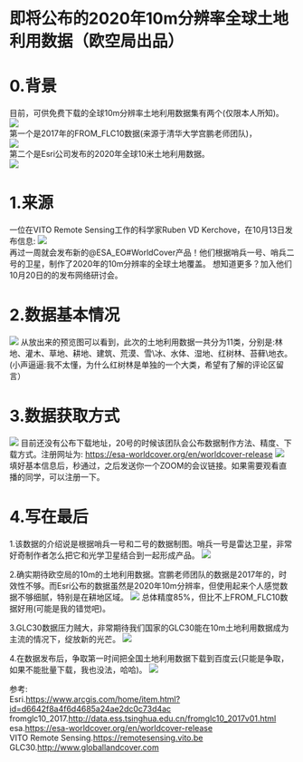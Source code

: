 # 即将公布的2020年10m分辨率全球土地利用数据（欧空局出品）

# 0.背景
目前，可供免费下载的全球10m分辨率土地利用数据集有两个(仅限本人所知)。  
![](https://gitee.com/kitmyfaceplease/image_upload/raw/master/image/20211014221033.png)  
第一个是2017年的FROM_FLC10数据(来源于清华大学宫鹏老师团队)，  
![](https://gitee.com/kitmyfaceplease/image_upload/raw/master/image/20211014220824.png)  
第二个是Esri公司发布的2020年全球10米土地利用数据。  
![](https://gitee.com/kitmyfaceplease/image_upload/raw/master/image/20211014220912.png)  

# 1.来源
一位在VITO Remote Sensing工作的科学家Ruben VD Kerchove，在10月13日发布信息:
![](https://gitee.com/kitmyfaceplease/image_upload/raw/master/image/20211014215518.png)  
再过一周就会发布新的@ESA_EO#WorldCover产品！他们根据哨兵一号、哨兵二号的卫星，制作了2020年的10m分辨率的全球土地覆盖。
想知道更多？加入他们10月20日的的发布网络研讨会。

# 2.数据基本情况
![](https://gitee.com/kitmyfaceplease/image_upload/raw/master/image/20211014221315.png)
从放出来的预览图可以看到，此次的土地利用数据一共分为11类，分别是:林地、灌木、草地、耕地、建筑、荒漠、雪\冰、水体、湿地、红树林、苔藓\地衣。  
(小声逼逼:我不太懂，为什么红树林是单独的一个大类，希望有了解的评论区留言）

# 3.数据获取方式
![](https://gitee.com/kitmyfaceplease/image_upload/raw/master/image/20211014222822.png)
目前还没有公布下载地址，20号的时候该团队会公布数据制作方法、精度、下载方式。注册网址为:
https://esa-worldcover.org/en/worldcover-release
![](https://gitee.com/kitmyfaceplease/image_upload/raw/master/image/20211014224205.png)  
填好基本信息后，秒通过，之后发送你一个ZOOM的会议链接。如果需要观看直播的同学，可以注册一下。

# 4.写在最后
1.该数据的介绍说是根据哨兵一号和二号的数据制图。哨兵一号是雷达卫星，非常好奇制作者怎么把它和光学卫星结合到一起形成产品。
![](https://gitee.com/kitmyfaceplease/image_upload/raw/master/image/20211014225630.png)


2.确实期待欧空局的10m的土地利用数据。宫鹏老师团队的数据是2017年的，时效性不够。而Esri公布的数据虽然是2020年10m分辨率，但使用起来个人感觉数据不够细腻，特别是在耕地区域。
![](https://gitee.com/kitmyfaceplease/image_upload/raw/master/image/20211014223449.png)
总体精度85%，但比不上FROM_FLC10数据好用(可能是我的错觉吧)。

3.GLC30数据压力贼大，非常期待我们国家的GLC30能在10m土地利用数据成为主流的情况下，绽放新的光芒。
![](https://gitee.com/kitmyfaceplease/image_upload/raw/master/image/20211014223915.png)

4.在数据发布后，争取第一时间把全国土地利用数据下载到百度云(只能是争取，如果不能批量下载，我也没法，哈哈)。
![](https://gitee.com/kitmyfaceplease/image_upload/raw/master/image/20211014230037.png)


参考:  
Esri.https://www.arcgis.com/home/item.html?id=d6642f8a4f6d4685a24ae2dc0c73d4ac  
fromglc10_2017.http://data.ess.tsinghua.edu.cn/fromglc10_2017v01.html  
esa.https://esa-worldcover.org/en/worldcover-release  
VITO Remote Sensing.https://remotesensing.vito.be  
GLC30.http://www.globallandcover.com  